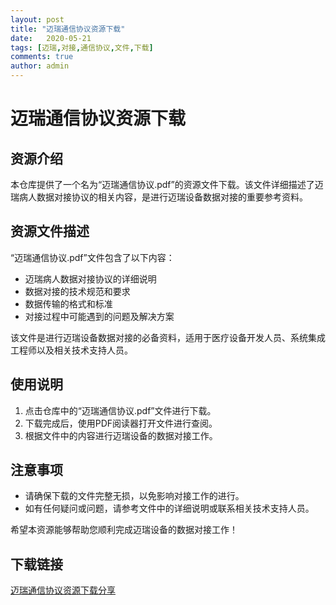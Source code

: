 ```yaml
---
layout: post
title: "迈瑞通信协议资源下载"
date:   2020-05-21
tags: [迈瑞,对接,通信协议,文件,下载]
comments: true
author: admin
---
```

# 迈瑞通信协议资源下载

## 资源介绍

本仓库提供了一个名为“迈瑞通信协议.pdf”的资源文件下载。该文件详细描述了迈瑞病人数据对接协议的相关内容，是进行迈瑞设备数据对接的重要参考资料。

## 资源文件描述

“迈瑞通信协议.pdf”文件包含了以下内容：

- 迈瑞病人数据对接协议的详细说明
- 数据对接的技术规范和要求
- 数据传输的格式和标准
- 对接过程中可能遇到的问题及解决方案

该文件是进行迈瑞设备数据对接的必备资料，适用于医疗设备开发人员、系统集成工程师以及相关技术支持人员。

## 使用说明

1. 点击仓库中的“迈瑞通信协议.pdf”文件进行下载。
2. 下载完成后，使用PDF阅读器打开文件进行查阅。
3. 根据文件中的内容进行迈瑞设备的数据对接工作。

## 注意事项

- 请确保下载的文件完整无损，以免影响对接工作的进行。
- 如有任何疑问或问题，请参考文件中的详细说明或联系相关技术支持人员。

希望本资源能够帮助您顺利完成迈瑞设备的数据对接工作！

## 下载链接

[迈瑞通信协议资源下载分享](https://pan.quark.cn/s/d0b9b5ad2934)